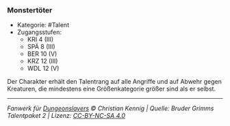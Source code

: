 <!---
Dies ist ein Fanwerk für DUNGEONSLAYERS © von Christian Kennig

Quellen:      [Bruder Grimms Talentpaket 2](https://www.f-space.de/ds4/downloads.html)
              [Talentbeschreibungen](https://www.f-space.de/ds4/tools-talentcards.html)
License:      [CC-BY-NC-SA 4.0](https://creativecommons.org/licenses/by-nc-sa/4.0/deed.de)
Richtlinien:  [Fanwerkrichtlinien](https://www.dungeonslayers.net/fanwerk-richtlinien/)
Autor:        Zauberlehrling
-->

### Monstertöter

- Kategorie: #Talent
- Zugangsstufen:
  - KRI 4 (III)
  - SPÄ 8 (III)
  - BER 10 (V)
  - KRZ 12 (III)
  - WDL 12 (V)

Der Charakter erhält den Talentrang auf alle Angriffe und auf Abwehr gegen Kreaturen, die mindestens eine Größenkategorie größer sind als er selbst.

---

_Fanwerk für [Dungeonslayers](https://www.dungeonslayers.net/) © Christian Kennig | Quelle: Bruder Grimms Talentpaket 2 | Lizenz: [CC-BY-NC-SA 4.0](https://creativecommons.org/licenses/by-nc-sa/4.0/deed.de)_
